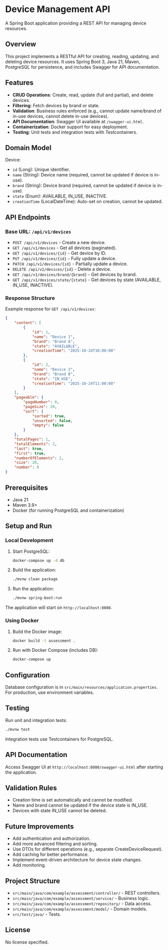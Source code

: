# Device Management API

A Spring Boot application providing a REST API for managing device resources.

## Overview

This project implements a RESTful API for creating, reading, updating, and deleting device resources. It uses Spring Boot 3, Java 21, Maven, PostgreSQL for persistence, and includes Swagger for API documentation.

## Features

- **CRUD Operations**: Create, read, update (full and partial), and delete devices.
- **Filtering**: Fetch devices by brand or state.
- **Validation**: Business rules enforced (e.g., cannot update name/brand of in-use devices, cannot delete in-use devices).
- **API Documentation**: Swagger UI available at `/swagger-ui.html`.
- **Containerization**: Docker support for easy deployment.
- **Testing**: Unit tests and integration tests with Testcontainers.

## Domain Model

Device:
- `id` (Long): Unique identifier.
- `name` (String): Device name (required, cannot be updated if device is in-use).
- `brand` (String): Device brand (required, cannot be updated if device is in-use).
- `state` (Enum): AVAILABLE, IN_USE, INACTIVE.
- `creationTime` (LocalDateTime): Auto-set on creation, cannot be updated.

## API Endpoints

### Base URL: `/api/v1/devices`

- `POST /api/v1/devices` - Create a new device.
- `GET /api/v1/devices` - Get all devices (paginated).
- `GET /api/v1/devices/{id}` - Get device by ID.
- `PUT /api/v1/devices/{id}` - Fully update a device.
- `PATCH /api/v1/devices/{id}` - Partially update a device.
- `DELETE /api/v1/devices/{id}` - Delete a device.
- `GET /api/v1/devices/brand/{brand}` - Get devices by brand.
- `GET /api/v1/devices/state/{state}` - Get devices by state (AVAILABLE, IN_USE, INACTIVE).

### Response Structure

Example response for `GET /api/v1/devices`:
```json
{
    "content": [
        {
            "id": 1,
            "name": "Device 1",
            "brand": "Brand A",
            "state": "AVAILABLE",
            "creationTime": "2025-10-24T10:00:00"
        },
        {
            "id": 2,
            "name": "Device 2",
            "brand": "Brand B",
            "state": "IN_USE",
            "creationTime": "2025-10-24T11:00:00"
        }
    ],
    "pageable": {
        "pageNumber": 0,
        "pageSize": 20,
        "sort": {
            "sorted": true,
            "unsorted": false,
            "empty": false
        }
    },
    "totalPages": 1,
    "totalElements": 2,
    "last": true,
    "first": true,
    "numberOfElements": 2,
    "size": 20,
    "number": 0
}
```

## Prerequisites

- Java 21
- Maven 3.9+
- Docker (for running PostgreSQL and containerization)

## Setup and Run

### Local Development

1. Start PostgreSQL:
   ```bash
   docker-compose up -d db
   ```

2. Build the application:
   ```bash
   ./mvnw clean package
   ```

3. Run the application:
   ```bash
   ./mvnw spring-boot:run
   ```

The application will start on `http://localhost:8080`.

### Using Docker

1. Build the Docker image:
   ```bash
   docker build -t assessment .
   ```

2. Run with Docker Compose (includes DB):
   ```bash
   docker-compose up
   ```

## Configuration

Database configuration is in `src/main/resources/application.properties`. For production, use environment variables.

## Testing

Run unit and integration tests:
```bash
./mvnw test
```

Integration tests use Testcontainers for PostgreSQL.

## API Documentation

Access Swagger UI at `http://localhost:8080/swagger-ui.html` after starting the application.

## Validation Rules

- Creation time is set automatically and cannot be modified.
- Name and brand cannot be updated if the device state is IN_USE.
- Devices with state IN_USE cannot be deleted.

## Future Improvements

- Add authentication and authorization.
- Add more advanced filtering and sorting.
- Use DTOs for different operations (e.g., separate CreateDeviceRequest).
- Add caching for better performance.
- Implement event-driven architecture for device state changes.
- Add monitoring.

## Project Structure

- `src/main/java/com/example/assessment/controller/` - REST controllers.
- `src/main/java/com/example/assessment/service/` - Business logic.
- `src/main/java/com/example/assessment/repository/` - Data access.
- `src/main/java/com/example/assessment/model/` - Domain models.
- `src/test/java/` - Tests.

## License

No license specified.

